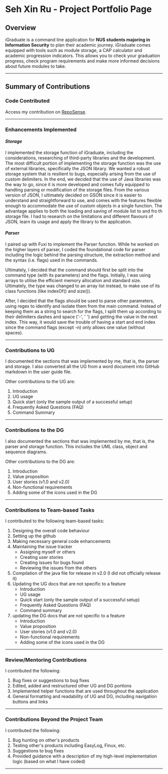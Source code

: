 # Seh Xin Ru - Project Portfolio Page

## **Overview** ##

iGraduate is a command line application for <b>NUS students majoring in Information Security</b> to plan their academic journey. iGraduate comes equipped with tools such as module storage, a CAP calculator and academic progression indicators. This allows you to check your graduation progress, check program requirements and make more informed decisions about future modules to take. 

----

## **Summary of Contributions** ##

### **Code Contributed** ###

Access my contribution on [RepoSense](https://nus-cs2113-ay2021s2.github.io/tp-dashboard/?search=xseh&sort=groupTitle&sortWithin=title&since=2021-03-05&timeframe=commit&mergegroup=&groupSelect=groupByRepos&breakdown=false&tabOpen=true&tabType=authorship&tabAuthor=xseh&tabRepo=AY2021S2-CS2113T-W09-2%2Ftp%5Bmaster%5D&authorshipIsMergeGroup=false&authorshipFileTypes=docs~functional-code~test-code~other). 

----

### **Enhancements Implemented** ###

#### ***Storage*** ####

I implemented the storage function of iGraduate, including the considerations, researching of third-party libraries and the development. 
The most difficult portion of implementing the storage function was the use of external libraries, specifically the JSON library.  We wanted a robust storage system that is resilient to bugs, especially arising from the use of custom delimiters. In the end, we decided that the use of Java libraries was the way to go, since it is more developed and comes fully equipped to handling parsing or modification of the storage files. From the various version of JSON, I ultimately decided on GSON since it is easier to understand and straightforward to use, and comes with the features flexible enough to accommodate the use of custom objects in a single function. The advantage applies to both the loading and saving of module list to and fro th storage file. I had to research on the limitations and different flavours of JSON, learn its usage and apply the library to the application.

<div style="page-break-after: always;"></div>

#### ***Parser*** ####

I paired up with Fuxi to implement the Parser function. While he worked on the higher layers of parser, I coded the foundational code for parser including the logic behind the parsing structure, the extraction method and the syntax (i.e. flags) used in the commands. 

Ultimately, I decided that the command should first be split into the command type (with its parameters) and the flags. Initially, I was using arrays to utilise the efficient memory allocation and standard size. Ultimately, the type was changed to an array list instead, to make use of its class functions (like indexOf() and size()). 

After, I decided that the flags should be used to parse other parameters, using regex to identify and isolate them from the main command. Instead of keeping them as a string to search for the flags, I split them up according to their delimiters dashes and space ('-', ' ') and getting the value in the next index. This way, it would save the trouble of having a start and end index since the command flags (except -n) only allows one value (without spaces). 

----

### **Contributions to UG** ###

I documented the sections that was implemented by me, that is, the parser and storage. I also converted all the UG from a word document into GitHub markdown in the user guide file. 

Other contributions to the UG are:
1. Introduction
1. UG usage
1. Quick start (only the sample output of a successful setup)
1. Frequently Asked Questions (FAQ)
1. Command Summary 

----

### **Contributions to the DG** ###

I also documented the sections that was implemented by me, that is, the parser and storage function. This includes the UML class, object and sequence diagrams.

Other contributions to the DG are: 
1. Introduction
1. Value proposition
1. User stories (v1.0 and v2.0)
1. Non-functional requirements
1. Adding some of the icons used in the DG

----

<div style="page-break-after: always;"></div>

### **Contributions to Team-based Tasks** ###

I contributed to the following team-based tasks:
1. Designing the overall code behaviour 
1. Setting up the github
1. Making necessary general code enhancements
1. Maintaining the issue tracker 
    - Assigning myself or others
    - Creating user stories
    - Creating issues for bugs found
    - Reviewing the issues from the others  
1. Compilation of the java file for release in v2.0 (I did not officially release it)
1. Updating the UG docs that are not specific to a feature 
    - Introduction
    - UG usage
    - Quick start (only the sample output of a successful setup)
    - Frequently Asked Questions (FAQ)
    - Command summary 
1. updating the DG docs that are not specific to a feature 
    - Introduction
    - Value proposition
    - User stories (v1.0 and v2.0)
    - Non-functional requirements
    - Adding some of the icons used in the DG

----

### **Review/Mentoring Contributions** ###

I contributed the following: 
1. Bug fixes or suggestions to bug fixes
1. Edited, added and restructured other UG and DG portions
1. Implemented helper functions that are used throughout the application
1. General formatting and readability of UG and DG, including navigation buttons and links

----

<div style="page-break-after: always;"></div>

### **Contributions Beyond the Project Team** ###

I contributed the following: 
1. Bug hunting on other's products
1. Testing other's products including EasyLog, Finux, etc. 
1. Suggestions to bug fixes
1. Provided guidance with a description of my high-level implementation logic (based on what I have coded)

----